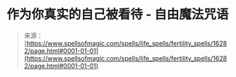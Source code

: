 <!--yml

类别：未分类

日期：2024-06-12 18:56:20

-->

# 作为你真实的自己被看待 - 自由魔法咒语

> 来源：[https://www.spellsofmagic.com/spells/life_spells/fertility_spells/16282/page.html#0001-01-01](https://www.spellsofmagic.com/spells/life_spells/fertility_spells/16282/page.html#0001-01-01)
